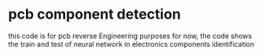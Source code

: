 # pcb component detection

this code is for pcb reverse Engineering  purposes
for now, the code shows the train and test of neural network     in electronics components identification  
